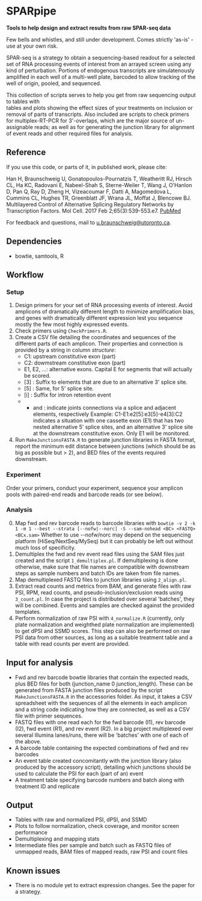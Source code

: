 SPARpipe
========

**Tools to help design and extract results from raw SPAR-seq data**

Few bells and whistles, and still under development. Comes strictly 'as-is' - use at your own risk.

SPAR-seq is a strategy to obtain a sequencing-based readout for a selected set of RNA processing
events of interest from an arrayed screen using any kind of perturbation. Portions of endogenous
transcripts are simulatenously amplified in each well of a multi-well plate, barcoded to allow
tracking of the well of origin, pooled, and sequenced. 

This collection of scripts serves to help you get from raw sequencing output to tables with  
tables and plots showing the effect sizes of your treatments on inclusion or removal of parts
of transcripts. Also included are scripts to check primers for multiplex-RT-PCR for 3'-overlaps,
which are the major source of un-assignable reads; as well as for generating the junction library
for alignment of event reads and other required files for analysis.


Reference
---------
If you use this code, or parts of it, in published work, please cite:

Han H, Braunschweig U, Gonatopoulos-Pournatzis T, Weatheritt RJ, Hirsch CL, Ha KC, Radovani E, Nabeel-Shah S, Sterne-Weiler T, Wang J, O'Hanlon D, Pan Q, Ray D, Zheng H, Vizeacoumar F, Datti A, Magomedova L, Cummins CL, Hughes TR, Greenblatt JF, Wrana JL, Moffat J, Blencowe BJ. Multilayered Control of Alternative Splicing Regulatory Networks by Transcription Factors. Mol Cell. 2017 Feb 2;65(3):539-553.e7. [PubMed](https://www.ncbi.nlm.nih.gov/pubmed/28157508)

For feedback and questions, mail to u.braunschweig@utoronto.ca.


Dependencies
------------
* bowtie, samtools, R


Workflow
--------
### Setup
1. Design primers for your set of RNA processing events of interest. Avoid amplicons of
   dramatically different length to minimize amplification bias, and genes with dramatically 
   different expression lest you sequence mostly the few most highly expressed events.
2. Check primers using `CheckPrimers.R`.
3. Create a CSV file detailing the coordinates and sequences of the different parts of each 
   amplicon. Their properties and connection is provided by a string in column *structure*:
   * C1: upstream constitutive exon (part)
   * C2: dowmstream constitutive exon (part)
   * E1, E2, ...: alternative exons. Capital E for segments that will actually be scored.
   * [3] : Suffix to elements that are due to an alternative 3' splice site.
   * [5] : Same, for 5' splice site.
   * [i] : Suffix for intron retention event
   * - and : indicate joints connections via a splice and adjacent elements, respectively
   Example: C1-E1:e2[5]:e3[5]-e4[3]:C2 indicates a situation with one cassette exon (E1) that
            has two nested alternative 5' splice sites, and an alternative 3' splice site at
            the downstream constitutive exon. Only E1 will be monitored. 
4. Run `MakeJunctionsFASTA.R` to generate junction libraries in FASTA format, report the minimum
   edit distance between junctions (which should be as big as possible but > 2), and BED files 
   of the events required downstream.

### Experiment
Order your primers, conduct your experiment, sequence your amplicon pools with paired-end reads and
barcode reads (or see below).

### Analysis
0. Map fwd and rev barcode reads to barcode libraries with 
   `bowtie -v 2 -k 1 -m 1 --best --strata [--nofw|--norc] -S --sam-nohead <BC> <FASTQ> <BCx.sam>`
   Whether to use --nofw/norc may depend on the sequencing platform (HiSeq/NextSeq/MySeq)
   but it can probably be left out without much loss of specificity.
1. Demultiplex the fwd and rev event read files using the SAM files just created 
   and the script `1_demultiplex.pl`. If demultiplexing is done otherwise, make sure 
   that file names are compatible with downstream steps as sample numbers and batch IDs are
   taken from file names.
2. Map demultiplexed FASTQ files to junction libraries using `2_align.pl`.
3. Extract read counts and metrics from BAM, and generate files with raw PSI, RPM, read counts, 
   and pseudo-inclusion/exclusion reads using `3_count.pl`. In case the project is distributed 
   over several 'batches', they will be combined. Events and samples are checked against the 
   provided templates.
4. Perform normalization of raw PSI with `4_normalize.R` (currently, only plate normalization 
   and weighthed plate normalization are implemented) to get dPSI and SSMD scores.
   This step can also be performed on raw PSI data from other sources, as long as a suitable
   treatment table and a table with read counts per event are provided.

Input for analysis
------------------
* Fwd and rev barcode bowtie libraries that contain the expected reads, plus BED files for both 
  (junction_name 0 junction_length).
  These can be generated from FASTA junction files produced by the script `MakeJunctionsFASTA.R` 
  in the accessories folder. As input, it takes a CSV spreadsheet with the sequences of all the 
  elements in each amplicon and a string code indicating how they are connected, as well as a CSV
  file with primer sequences.
* FASTQ files with one read each for the fwd barcode (I1), rev barcode (I2),
  fwd event (R1), and rev event (R2). In a big project multiplexed over several
  Illumina lanes/runs, there will be 'batches' with one of each of the above.
* A barcode table containing the expected combinations of fwd and rev barcodes
* An event table created concomitantly with the junction library (also produced by the accessory
  script), detailing which junctions should be used to calculate the PSI for each (part of an) 
  event
* A treatment table specifying barcode numbers and batch along with treatment ID and replicate

Output
------
* Tables with raw and normalized PSI, dPSI, and SSMD
* Plots to follow normalization, check coverage, and monitor screen performance
* Demultiplexing and mapping stats
* Intermediate files per sample and batch such as FASTQ files of unmapped reads, 
  BAM files of mapped reads, raw PSI and count files

     
Known issues
------------
- There is no module yet to extract expression changes. See the paper for a strategy.
